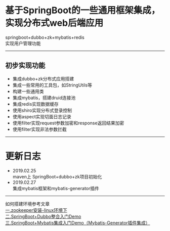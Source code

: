 # 基于SpringBoot的一些通用框架集成，实现分布式web后端应用
springboot+dubbo+zk+mybatis+redis<br>
实现用户管理功能
***
## 初步实现功能
* 集成dubbo+zk分布式应用搭建
* 集成一些常用的工具包，如StringUtils等
* 构建一些通用类
* 集成mybatis，搭建druid连接池
* 集成redis实现数据缓存
* 使用shiro实现分布式登录控制
* 使用aspect实现切面日志记录
* 使用filter实现request参数加密和response返回结果加密
* 使用filter实现非法参数拦截

***
# 更新日志

* 2019.02.25<br>
maven上 SpringBoot+dubbo+zk项目初始化
* 2019.02.27<br>
集成mybatis框架和mybatis-generator插件
***
如何搭建环境参考文章<br>
<a href="https://blog.csdn.net/weixin_33805152/article/details/87916409" target="_blank">一.zookeeper安装-linux环境下</a><br>
<a href="https://blog.csdn.net/weixin_33805152/article/details/87919394" target="_blank">二.SpringBoot+Dubbo整合入门Demo</a><br>
<a href="https://blog.csdn.net/weixin_33805152/article/details/87978315" target="_blank">三.SpringBoot+Mybatis集成入门Demo（Mybatis-Generator插件集成）</a><br>



